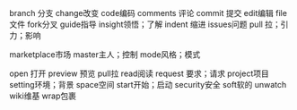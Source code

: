 branch  分支
change改变
code编码
comments  评论
commit  提交
edit编辑
file文件
fork分叉
guide指导
insight领悟；了解
indent  缩进
issues问题
pull  拉；引力；影响

marketplace市场
master主人；控制
mode风格；模式

open  打开
preview 预览
pull拉
read阅读
request 要求；请求
project项目
setting环境；背景
space空间
start开始；启动
security安全
soft软的
unwatch
wiki维基
wrap包裹







